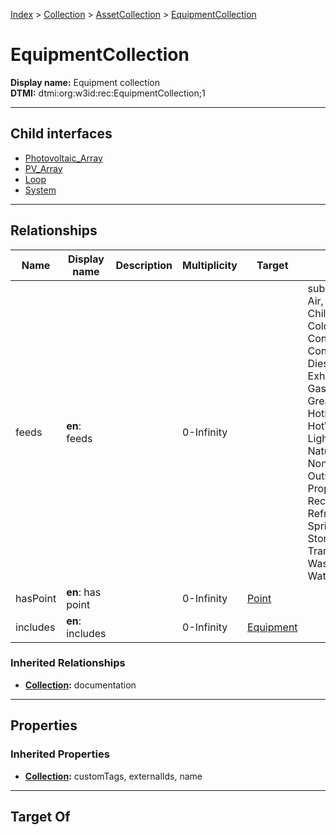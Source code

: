 [Index](../../../Index.md) > [Collection](../../Collection.md) > [AssetCollection](../AssetCollection.md) > [EquipmentCollection](#)
# EquipmentCollection

**Display name:** Equipment collection<br />
**DTMI:** dtmi:org:w3id:rec:EquipmentCollection;1

---

## Child interfaces
* [Photovoltaic_Array](Photovoltaic_Array.md)
* [PV_Array](PV_Array.md)
* [Loop](Loop/Loop.md)
* [System](System/System.md)

---

## Relationships

|Name|Display name|Description|Multiplicity|Target|Properties|Writable|
|-|-|-|-|-|-|-|
|feeds|**en**: feeds||0-Infinity||substance (enum (ACElec, Air, BlowdownWater, ChilledWater, ColdDomesticWater, Condensate, CondenserWater, DCElec, Diesel, DriveElec, Ethernet, ExhaustAir, Freight, FuelOil, Gasoline, GreaseExhaustAir, HotDomesticWater, HotWater, IrrigationWater, Light, MakeupWater, NaturalGas, NonPotableDomesticWater, OutsideAir, People, Propane, RecircHotDomesticWater, Refrig, ReturnAir, SprinklerWater, Steam, StormDrainage, SupplyAir, TransferAir, WasteVentDrainage, Water))|True|
|hasPoint|**en**: has point||0-Infinity|[Point](../../../Point/Point.md)||True|
|includes|**en**: includes||0-Infinity|[Equipment](../../../Asset/Equipment/Equipment.md)||True|
### Inherited Relationships
* **[Collection](../../Collection.md):** documentation

---

## Properties

### Inherited Properties
* **[Collection](../../Collection.md):** customTags, externalIds, name

---

## Target Of
